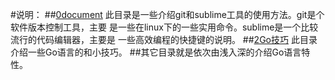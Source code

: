 #说明：
##[0document](https://github.com/yaouser/Go-basic-code/tree/master/0document)
此目录是一些介绍git和sublime工具的使用方法。git是个软件版本控制工具，主要
是一些在linux下的一些实用命令。sublime是一个比较流行的代码编辑器，主要是
一些高效编程的快捷键的说明。
##[2Go技巧](https://github.com/yaouser/Go-basic-code/tree/master/2Go技巧)
此目录介绍一些Go语言的和小技巧。
##其它目录就是依次由浅入深的介绍Go语言特性。
